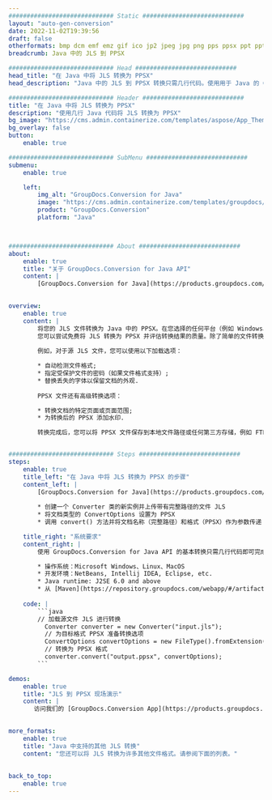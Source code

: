 ```yaml
---
############################# Static ############################
layout: "auto-gen-conversion"
date: 2022-11-02T19:39:56
draft: false
otherformats: bmp dcm emf emz gif ico jp2 jpeg jpg png pps ppsx ppt pptx psb psd svg svgz tga tif tiff webp wmf wmz
breadcrumb: Java 中的 JLS 到 PPSX

############################# Head ############################
head_title: "在 Java 中将 JLS 转换为 PPSX"
head_description: "Java 中的 JLS 到 PPSX 转换只需几行代码。使用用于 Java 的 GroupDocs 文档转换 API 转换 160 多种文件格式"

############################# Header ############################
title: "在 Java 中将 JLS 转换为 PPSX"
description: "使用几行 Java 代码将 JLS 转换为 PPSX"
bg_image: "https://cms.admin.containerize.com/templates/aspose/App_Themes/V3/images/bg/header1.png"
bg_overlay: false
button:
    enable: true

############################# SubMenu ############################
submenu:
    enable: true

    left:
        img_alt: "GroupDocs.Conversion for Java"
        image: "https://cms.admin.containerize.com/templates/groupdocs/images/product-logos/90x90-noborder/groupdocs-conversion-java.png"
        product: "GroupDocs.Conversion"
        platform: "Java"



############################# About ############################
about:
    enable: true
    title: "关于 GroupDocs.Conversion for Java API"
    content: |
        [GroupDocs.Conversion for Java](https://products.groupdocs.com/conversion/java/) 是一种高级文件格式转换 API，用于在 Microsoft Office、OpenDocument、PDF、HTML、电子邮件、CAD 等流行图像和文档格式之间进行转换。只需几行代码即可完成更多工作。本机 API 会自动检测原始文档的格式，并提供许多选项来自定义转换后的文档。除了从文档中提取信息的功能外，它还默认支持将转换结果缓存到本地磁盘。但是，任何类型的缓存存储都可以通过实施适当的接口来支持 - Amazon S3、Dropbox、Google Drive、Windows Azure、Reddis 或任何其他接口。
    

overview:
    enable: true
    content: |
        将您的 JLS 文件转换为 Java 中的 PPSX。在您选择的任何平台（例如 Windows、Linux、macOS）上，只需几行 Java 代码。
        您可以尝试免费将 JLS 转换为 PPSX 并评估转换结果的质量。除了简单的文件转换脚本外，您还可以尝试更复杂的选项来加载 JLS 源文件并存储 PPSX 输出。 
        
        例如，对于源 JLS 文件，您可以使用以下加载选项：

        * 自动检测文件格式;
        * 指定受保护文件的密码（如果文件格式支持）;
        * 替换丢失的字体以保留文档的外观.
        
        PPSX 文件还有高级转换选项：

        * 转换文档的特定页面或页面范围;
        * 为转换后的 PPSX 添加水印.

        转换完成后，您可以将 PPSX 文件保存到本地文件路径或任何第三方存储，例如 FTP、Amazon S3、Google Drive、Dropbox 等。请注意 - 转换 JLS到 PPSX，您不需要安装任何额外的软件，例如 MS Office、Open Office、Adobe Acrobat Reader 等。


############################# Steps ############################
steps:
    enable: true
    title_left: "在 Java 中将 JLS 转换为 PPSX 的步骤"
    content_left: |
        [GroupDocs.Conversion for Java](https://products.groupdocs.com/conversion/java/) 允许开发人员使用几行代码轻松地将 JLS 文件转换为 PPSX。
        
        * 创建一个 Converter 类的新实例并上传带有完整路径的文件 JLS
        * 将文档类型的 ConvertOptions 设置为 PPSX
        * 调用 convert() 方法并将文档名称（完整路径）和格式（PPSX）作为参数传递

    title_right: "系统要求"
    content_right: |
        使用 GroupDocs.Conversion for Java API 的基本转换只需几行代码即可完成。所有主要平台和操作系统都支持我们的 API。在执行以下代码之前，请确保您的系统上安装了以下先决条件。

        * 操作系统：Microsoft Windows、Linux、MacOS
        * 开发环境：NetBeans, Intellij IDEA, Eclipse, etc.
        * Java runtime: J2SE 6.0 and above
        * 从 [Maven](https://repository.groupdocs.com/webapp/#/artifacts/browse/tree/General/repo/com/groupdocs/groupdocs-conversion) 获取最新的 GroupDocs.Conversion for Java
         
    code: |
        ```java    
        // 加载源文件 JLS 进行转换
          Converter converter = new Converter("input.jls");
          // 为目标格式 PPSX 准备转换选项
          ConvertOptions convertOptions = new FileType().fromExtension("ppsx").getConvertOptions();
          // 转换为 PPSX 格式
          converter.convert("output.ppsx", convertOptions);
        ```

demos:
    enable: true
    title: "JLS 到 PPSX 现场演示"
    content: |
       访问我们的 [GroupDocs.Conversion App](https://products.groupdocs.app/conversion/family) 网站并立即尝试 JLS 到 PPSX 转换。免费演示具有以下好处
          

more_formats:
    enable: true
    title: "Java 中支持的其他 JLS 转换"
    content: "您还可以将 JLS 转换为许多其他文件格式。请参阅下面的列表。"
       
       
back_to_top:
    enable: true
---
```

